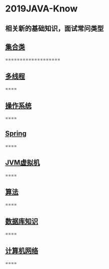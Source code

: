 # 2019JAVA-Know
相关新的基础知识，面试常问类型
--------
## [集合类](/集合类.md)
===================
## [多线程](/多线程.md)
====
## [操作系统](/操作系统.md)
====
## [Spring](/Spring.md)
====
## [JVM虚拟机](/虚拟机.md)
====
## [算法](/算法.md)
====
## [数据库知识](/数据库.md)
====
## [计算机网络](/计算机网络.md)
====
